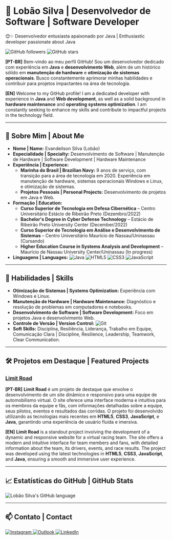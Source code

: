 # 🚀 Lobão Silva | Desenvolvedor de Software | Software Developer
😊✨ Desenvolvedor entusiasta apaixonado por Java | Enthusiastic developer passionate about Java <br>
<!-- 💻🚀 Estudante de Java, Android Studio e Eclipse | Java, Android Studio and Eclipse student -->

![GitHub followers](https://img.shields.io/github/followers/lobaosilva?style=social)
![GitHub stars](https://img.shields.io/github/stars/lobaosilva?style=social)

**[PT-BR]** Bem-vindo ao meu perfil GitHub! Sou um desenvolvedor dedicado com experiência em **Java** e **desenvolvimento Web**, além de um histórico sólido em **manutenção de hardware** e **otimização de sistemas operacionais**. Busco constantemente aprimorar minhas habilidades e contribuir para projetos impactantes na área de tecnologia.

**[EN]** Welcome to my GitHub profile! I am a dedicated developer with experience in **Java** and **Web development**, as well as a solid background in **hardware maintenance** and **operating systems optimization**. I am constantly seeking to enhance my skills and contribute to impactful projects in the technology field.

---

## 📌 **Sobre Mim | About Me**

- **Nome | Name:** Evandeilson Silva (Lobão)
- **Especialidade | Specialty:** Desenvolvimento de Software | Manutenção de Hardware | Software Development | Hardware Maintenance
- **Experiência | Experience:** 
  - **Marinha do Brasil | Brazilian Navy:** 9 anos de serviço, com transição para a área de tecnologia em 2020. Experiência em manutenção de hardware, sistemas operacionais Windows e Linux, e otimização de sistemas.
  - **Projetos Pessoais | Personal Projects:** Desenvolvimento de projetos em Java e Web.
- **Formação | Education:** 
  - **Curso Superior de Tecnologia em Defesa Cibernética** – Centro Universitário Estácio de Ribeirão Preto (Dezembro/2022)
  - **Bachelor's Degree in Cyber Defense Technology** – Estácio de Ribeirão Preto University Center (December/2022)
  - **Curso Superior de Tecnologia em Análise e Desenvolvimento de Sistemas** – Centro Universitário Maurício de Nassau/Uninassau (Cursando)
  - **Higher Education Course in Systems Analysis and Development** – ​​Maurício de Nassau University Center/Uninassau (In progress)
- **Linguagens | Languages:** ![Java](https://img.shields.io/badge/-Java-007396?logo=java&logoColor=white) ![HTML5](https://img.shields.io/badge/-HTML5-E34F26?logo=html5&logoColor=white) ![CSS3](https://img.shields.io/badge/-CSS3-1572B6?logo=css3&logoColor=white) ![JavaScript](https://img.shields.io/badge/-JavaScript-F7DF1E?logo=javascript&logoColor=white)

---

## 🎯 **Habilidades | Skills**

- **Otimização de Sistemas | Systems Optimization:** Experiência com Windows e Linux.
- **Manutenção de Hardware | Hardware Maintenance:** Diagnóstico e resolução de problemas em computadores e notebooks.
- **Desenvolvimento de Software | Software Development:** Foco em projetos Java e desenvolvimento Web.
- **Controle de Versão | Version Control:** ![Git](https://img.shields.io/badge/-Git-F05032?logo=git&logoColor=white)
- **Soft Skills:** Disciplina, Resiliência, Liderança, Trabalho em Equipe, Comunicação Clara | Discipline, Resilience, Leadership, Teamwork, Clear Communication.

---

## 🛠️ **Projetos em Destaque | Featured Projects**

### [**Limit Road**](http://www.limitroad.com.br)
**[PT-BR]** **Limit Road** é um projeto de destaque que envolve o desenvolvimento de um site dinâmico e responsivo para uma equipe de automobilismo virtual. O site oferece uma interface moderna e intuitiva para os membros da equipe e fãs, com informações detalhadas sobre a equipe, seus pilotos, eventos e resultados das corridas. O projeto foi desenvolvido utilizando as tecnologias mais recentes em **HTML5**, **CSS3**, **JavaScript**, e **Java**, garantindo uma experiência de usuário fluida e imersiva.

**[EN]** **Limit Road** is a standout project involving the development of a dynamic and responsive website for a virtual racing team. The site offers a modern and intuitive interface for team members and fans, with detailed information about the team, its drivers, events, and race results. The project was developed using the latest technologies in **HTML5**, **CSS3**, **JavaScript**, and **Java**, ensuring a smooth and immersive user experience.

---

## 📈 **Estatísticas do GitHub | GitHub Stats**

<!-- ![Lobão Silva's GitHub stats](https://github-readme-stats.vercel.app/api?username=lobaosilva&show_icons=true&theme=dark) -->
![Lobão Silva's GitHub language](https://github-readme-stats.vercel.app/api/top-langs/?username=lobaosilva&layout=compact&langs_count=4&theme=dark)

---

## 📫 **Contato | Contact**

<p align="left">
  <a href="https://instagram.com/lobaosilvaav" target="_blank">
    <img src="https://img.shields.io/badge/-Instagram-%23E4405F?style=for-the-badge&logo=instagram&logoColor=white" alt="Instagram" />
  </a>
  <a href="mailto:esilva.code@outlook.com">
    <img src="https://img.shields.io/badge/Outlook-0078D4?style=for-the-badge&logo=microsoftoutlook&logoColor=white" alt="Outlook" />
  </a>
  <a href="https://www.linkedin.com/in/evandeilson-silva-64b20028a/" target="_blank" rel="noopener noreferrer">
    <img src="https://img.shields.io/badge/-LinkedIn-%230077B5?style=for-the-badge&logo=linkedin&logoColor=white" alt="LinkedIn" />
  </a>   
</p>

<!--
---

## 📝 **Licença | License**

**[PT-BR]** Este projeto está sob a licença MIT. Veja o arquivo [LICENSE](LICENSE) para mais detalhes.  
**[EN]** This project is licensed under the MIT License. See the [LICENSE](LICENSE) file for more details.
-->
